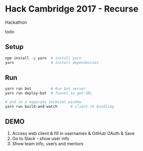 # Hack Cambridge 2017 - Recurse

Hackathon

todo

## Setup

```sh
npm install -g yarn  # install yarn
yarn                 # install dependencies
```

## Run

```sh
yarn run bot         # Run bot server
yarn run deploy-bot  # Tunnel to get URL

# and in a separate terminal window
yarn run build-and-watch      # client JS bundling
```

## DEMO
1) Access web client & fill in usernames & GitHub OAuth & Save
2) Go to Slack - show user info
3) Show team info, users and mentors
